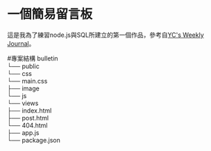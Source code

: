 一個簡易留言板
===
這是我為了練習node.js與SQL所建立的第一個作品，參考自[YC's Weekly Journal](https://ycjhuo.gitlab.io/blogs/NodeJS-Express-Build-Bulletins.html)。

#專案結構
bulletin<br>
└── public<br>
    └── css<br>
        └── main.css<br>
    ├── image<br>
    └── js<br>
└── views<br>
    ├── index.html<br>
    ├── post.html<br>
    └── 404.html<br>
├── app.js<br>
└── package.json<br>
